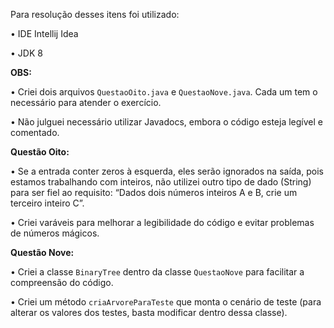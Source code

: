 Para resolução desses itens foi utilizado:

•	IDE Intellij Idea

•	JDK 8

**OBS:**

•	Criei dois arquivos `QuestaoOito.java` e `QuestaoNove.java`. Cada um tem o necessário para atender o exercício.

•	Não julguei necessário utilizar Javadocs, embora o código esteja legível e comentado.

**Questão Oito:**

•	Se a entrada conter zeros à esquerda, eles serão ignorados na saída, pois estamos trabalhando com inteiros, não utilizei outro tipo de dado (String) para ser fiel ao requisito: “Dados dois números inteiros A e B, crie um terceiro inteiro C”. 

•	Criei varáveis para melhorar a legibilidade do código e evitar problemas de números mágicos. 

**Questão Nove:**

•	Criei a classe `BinaryTree` dentro da classe `QuestaoNove` para facilitar a compreensão do código.

•	Criei um método `criaArvoreParaTeste` que monta o cenário de teste (para alterar os valores dos testes, basta modificar dentro dessa classe).
